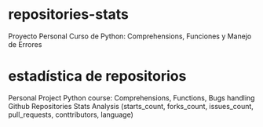 # repositories-stats
Proyecto Personal Curso de Python: Comprehensions, Funciones y Manejo de Errores

# estadística de repositorios
Personal Project Python course: Comprehensions, Functions, Bugs handling  
Github Repositories Stats Analysis (starts_count, forks_count, issues_count, pull_requests, conttributors, language)
